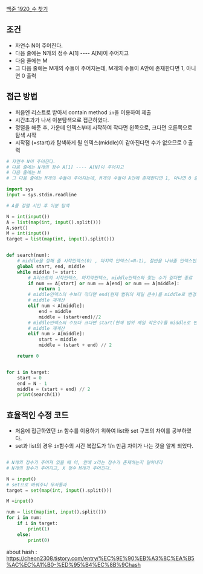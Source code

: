 [백준 1920_수 찾기](https://www.acmicpc.net/problem/1920)


## 조건
- 자연수 N이 주어진다.
-  다음 줄에는 N개의 정수 A[1] ---- A[N]이 주어지고
-  다음 줄에는 M
-  그 다음 줄에는 M개의 수들이 주어지는데, M개의 수들이 A안에 존재한다면 1, 아니면 0 출력


## 접근 방법
- 처음엔 리스트로 받아서 contain method `in`을 이용하여 제출
- 시간초과가 나서 이분탐색으로 접근하였다.
- 정렬을 해준 후, 가운데 인덱스부터 시작하여 작다면 왼쪽으로, 크다면 오른쪽으로 탐색 시작
- 시작점 (=start)과 탐색하게 될 인덱스(middle)이 같아진다면 수가 없으므로 0 출력

```python
# 자연수 N이 주어진다.
# 다음 줄에는 N개의 정수 A[1] ---- A[N]이 주어지고
# 다음 줄에는 M
# 그 다음 줄에는 M개의 수들이 주어지는데, M개의 수들이 A안에 존재한다면 1, 아니면 0 출력

import sys
input = sys.stdin.readline

# A를 정렬 시킨 후 이분 탐색

N = int(input())
A = list(map(int, input().split()))
A.sort()
M = int(input())
target = list(map(int, input().split()))


def search(num):
	# middle을 정해 줄 시작인덱스(0) , 마지막 인덱스(=N-1), 절반을 나눠줄 인덱스번호
    global start, end, middle
    while middle != start:
	    # A리스트의 시작인덱스, 마지막인덱스, middle인덱스와 찾는 수가 같다면 종료
        if num == A[start] or num == A[end] or num == A[middle]:
            return 1
        # middle인덱스의 수보다 작다면 end(현재 범위의 제일 큰수)를 middle로 변경후
        # middle 재계산
        elif num < A[middle]:
            end = middle
            middle = (start+end)//2
        # middle인덱스의 수보다 크다면 start(현재 범위 제일 작은수)를 middle로 변경 후
        # middle 재계산
        elif num > A[middle]:
            start = middle
            middle = (start + end) // 2

    return 0


for i in target:
    start = 0
    end = N - 1
    middle = (start + end) // 2
    print(search(i))

```


## 효율적인 수정 코드
- 처음에 접근하였던 `in` 함수를 이용하기 위하여 list와 set 구조의 차이를 공부하였다.
- set과 list의 경우 `in`함수의 시간 복잡도가 1/n 만큼 차이가 나는 것을 알게 되었다.


```python

# N개의 정수가 주어져 있을 때 이, 안에 x라는 정수가 존재하는지 알아내라
# N개의 정수가 주어지고, X 정수 M개가 주어진다.

N = input()
# set으로 바꿔주니 무사통과
target = set(map(int, input().split()))

M =input()

num = list(map(int, input().split()))
for i in num:
    if i in target:
        print(1)
    else:
        print(0)

```


about hash
 : https://cheon2308.tistory.com/entry/%EC%9E%90%EB%A3%8C%EA%B5%AC%EC%A1%B0-%ED%95%B4%EC%8B%9Chash